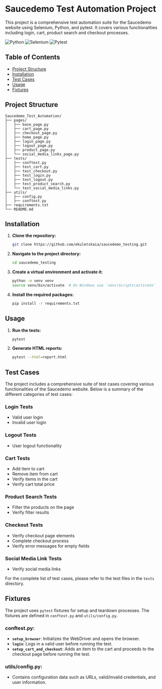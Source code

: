 # Saucedemo Test Automation Project

This project is a comprehensive test automation suite for the Saucedemo website using Selenium, Python, and pytest. 
It covers various functionalities including login, cart, product search and checkout processes.

![Python](https://img.shields.io/badge/Python-3.8%2B-blue)
![Selenium](https://img.shields.io/badge/Selenium-4.0+-green)
![Pytest](https://img.shields.io/badge/Pytest-6.0+-orange)

## Table of Contents
- [Project Structure](#project-structure)
- [Installation](#installation)
- [Test Cases](#test-cases)
- [Usage](#usage)
- [Fixtures](#fixtures)

## Project Structure

```plaintext
Saucedemo_Test_Automation/
├── pages/
│   ├── base_page.py
│   ├── cart_page.py
│   ├── checkout_page.py
│   ├── home_page.py
│   ├── login_page.py
│   ├── logout_page.py
│   ├── product_page.py
│   └── social_media_links_page.py
├── tests/
│   ├── conftest.py
│   ├── test_cart.py
│   ├── test_checkout.py
│   ├── test_login.py
│   ├── test_logout.py
│   ├── test_product_search.py
│   └── test_social_media_links.py
├── utils/
│   ├── config.py
│   ├── conftest.py
├── requirements.txt
└── README.md
```
## Installation

1. **Clone the repository:**

    ```bash
    git clone https://github.com/ekuletskaia/saucedemo_testing.git
   ```

2. **Navigate to the project directory:**

    ```bash
    cd saucedemo_testing
    ```
   
3. **Create a virtual environment and activate it:**

    ```bash
    python -m venv venv
    source venv/bin/activate  # On Windows use `venv\Scripts\activate`

    ```
   
4. **Install the required packages:**

    ```bash
    pip install -r requirements.txt
    ```
   
## Usage

1. **Run the tests:**

    ```bash
    pytest

    ```
   
2. **Generate HTML reports:**

    ```bash
    pytest --html=report.html
    ```
   
## Test Cases

The project includes a comprehensive suite of test cases covering various functionalities of the Saucedemo website. Below is a summary of the different categories of test cases:

### Login Tests
- Valid user login
- Invalid user login

### Logout Tests
- User logout functionality

### Cart Tests
- Add item to cart
- Remove item from cart
- Verify items in the cart
- Verify cart total price

### Product Search Tests
- Filter the products on the page
- Verify filter results

### Checkout Tests
- Verify checkout page elements
- Complete checkout process
- Verify error messages for empty fields

### Social Media Link Tests
- Verify social media links

For the complete list of test cases, please refer to the test files in the `tests` directory.

   
## Fixtures

The project uses `pytest` fixtures for setup and teardown processes. 
The fixtures are defined in `conftest.py` and `utils/config.py`.

### conftest.py:

- **`setup_browser`**: Initializes the WebDriver and opens the browser.
- **`login`**: Logs in a valid user before running the test.
- **`setup_cart_and_checkout`**: Adds an item to the cart and proceeds to the checkout page before running the test.

### utils/config.py:

- Contains configuration data such as URLs, valid/invalid credentials, and user information.

